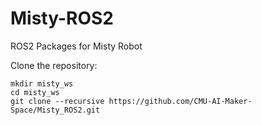 # Misty-ROS2
ROS2 Packages for Misty Robot

Clone the repository:
```
mkdir misty_ws
cd misty_ws
git clone --recursive https://github.com/CMU-AI-Maker-Space/Misty_ROS2.git
```
